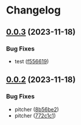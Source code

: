 # Changelog

## [0.0.3](https://github.com/mojojoji/release-please-test/compare/pitcher-v0.0.2...pitcher-v0.0.3) (2023-11-18)


### Bug Fixes

* test ([f556619](https://github.com/mojojoji/release-please-test/commit/f556619f2708d069d0284c4e2a6fdd9077587642))

## [0.0.2](https://github.com/mojojoji/release-please-test/compare/pitcher-v0.0.1...pitcher-v0.0.2) (2023-11-18)


### Bug Fixes

* pitcher ([8b56be2](https://github.com/mojojoji/release-please-test/commit/8b56be23d5105c34af40a60c3c3116902e232151))
* pitcher ([772c1c1](https://github.com/mojojoji/release-please-test/commit/772c1c15f4a74dab4ff5294a26b0daa2d66ffb73))
